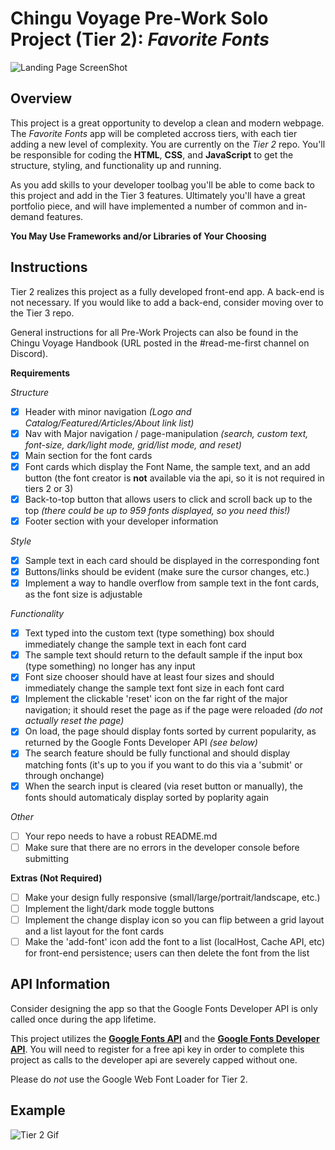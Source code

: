 # Chingu Voyage Pre-Work Solo Project (Tier 2): *Favorite Fonts* #

![Landing Page ScreenShot](./assets/favoriteFontsLanding.png)

## Overview ##

This project is a great opportunity to develop a clean and modern webpage. The *Favorite Fonts* app will be completed accross tiers, with each tier adding a new level of complexity. You are currently on the *Tier 2* repo. You'll be responsible for coding the **HTML**, **CSS**, and **JavaScript** to get the structure, styling, and functionality up and running.

As you add skills to your developer toolbag you'll be able to come back to this project and add in the Tier 3 features. Ultimately you'll have a great portfolio piece, and will have implemented a number of common and in-demand features.

**You May Use Frameworks and/or Libraries of Your Choosing**

## Instructions ##

Tier 2 realizes this project as a fully developed front-end app. A back-end is not necessary. If you would like to add a back-end, consider moving over to the Tier 3 repo.

General instructions for all Pre-Work Projects can also be found in the Chingu Voyage Handbook (URL posted in the #read-me-first channel on Discord).

**Requirements**

*Structure*
- [x] Header with minor navigation *(Logo and Catalog/Featured/Articles/About link list)*
- [x] Nav with Major navigation / page-manipulation *(search, custom text, font-size, dark/light mode, grid/list mode, and reset)*
- [x] Main section for the font cards
- [x] Font cards which display the Font Name, the sample text, and an add button (the font creator is **not** available via the api, so it is not required in tiers 2 or 3)
- [x] Back-to-top button that allows users to click and scroll back up to the top *(there could be up to 959 fonts displayed, so you need this!)*
- [x] Footer section with your developer information

*Style*
- [x] Sample text in each card should be displayed in the corresponding font
- [x] Buttons/links should be evident (make sure the cursor changes, etc.)
- [x] Implement a way to handle overflow from sample text in the font cards, as the font size is adjustable

*Functionality*
- [x] Text typed into the custom text (type something) box should immediately change the sample text in each font card
- [x] The sample text should return to the default sample if the input box (type something) no longer has any input
- [x] Font size chooser should have at least four sizes and should immediately change the sample text font size in each font card
- [x] Implement the clickable 'reset' icon on the far right of the major navigation; it should reset the page as if the page were reloaded *(do not actually reset the page)*
- [x] On load, the page should display fonts sorted by current popularity, as returned by the Google Fonts Developer API *(see below)*
- [x] The search feature should be fully functional and should display matching fonts (it's up to you if you want to do this via a 'submit' or through onchange)
- [x] When the search input is cleared (via reset button or manually), the fonts should automaticaly display sorted by poplarity again

*Other*
- [ ] Your repo needs to have a robust README.md
- [ ] Make sure that there are no errors in the developer console before submitting

**Extras (Not Required)**

- [ ] Make your design fully responsive (small/large/portrait/landscape, etc.)
- [ ] Implement the light/dark mode toggle buttons
- [ ] Implement the change display icon so you can flip between a grid layout and a list layout for the font cards
- [ ] Make the 'add-font' icon add the font to a list (localHost, Cache API, etc) for front-end persistence; users can then delete the font from the list

## API Information ##

Consider designing the app so that the Google Fonts Developer API is only called once during the app lifetime.

This project utilizes the [**Google Fonts API**](https://developers.google.com/fonts/docs/getting_started) and the [**Google Fonts Developer API**](https://developers.google.com/fonts/docs/developer_api). You will need to register for a free api key in order to complete this project as calls to the developer api are severely capped without one.

Please do *not* use the Google Web Font Loader for Tier 2.

## Example ##
![Tier 2 Gif](./assets/tier2Preview.gif)
